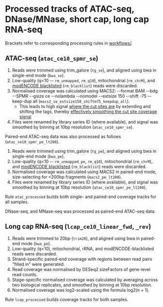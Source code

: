 # Processed tracks of ATAC-seq, DNase/MNase, short cap, long cap RNA-seq

Brackets refer to corresponding processing rules in [workflows/](/workflows/).

## ATAC-seq (`atac_ce10_spmr_se`)

1. Reads were trimmed using trim_galore (`tg_se`), and aligned using bwa in single-end mode (`bwa_se`).
2. Low-quality (q<10 -- `rm_unmapped`, `rm_q10`), mitochondrial (`rm_chrM`), and [modENCODE blacklisted](https://www.encodeproject.org/comparative/regulation/#Wormset5) (`rm_blacklist`) reads were discarded.
3. Normalised coverage was calculated using MACS2: --format BAM --bdg --SPMR --gsize ce --nolambda --nomodel --extsize 150 --shift -75 --keep-dup all (`macs2_se_extsize150_shiftm75_keepdup_all`).
    - This leads to high signal [where the cut sites are](https://github.com/taoliu/MACS/issues/145) by extending and shifting the tags, thereby [effectively smoothing the cut site coverage signal](https://groups.google.com/forum/#!topic/macs-announcement/4OCE59gkpKYs)
4. Files were renamed by library series ID (where available), and signal was smoothed by binning at 10bp resolution (`atac_ce10_spmr_se`).

Paired-end ATAC-seq data was also processed as follows (`atac_ce10_spmr_pe_lt200`).

1. Reads were trimmed using trim_galore (`tg_pe`), and aligned using bwa in single-end mode (`bwa_pe`).
2. Low-quality (q<10 -- `rm_unmapped_pe`, `rm_q10`), mitochondrial (`rm_chrM`), and [modENCODE blacklisted](https://www.encodeproject.org/comparative/regulation/#Wormset5) (`rm_blacklist`) reads were discarded.
3. Normalised coverage was calculated using MACS2 in paired-end mode, size-selecting for <200bp fragments (`macs2_pe_lt200`).
4. Files were renamed by library series ID (where available), and signal was smoothed by binning at 10bp resolution (`atac_ce10_spmr_pe_lt200`).

Rule `atac_processed` builds both single- and paired-end coverage tracks for all samples.

DNase-seq, and MNase-seq was processed as paired-end ATAC-seq data.

## Long cap RNA-seq (`lcap_ce10_linear_fwd`, `_rev`)

1. Reads were trimmed to 20bp (`trim20`), and aligned using bwa in paired-end mode (`bwa_pe`).
2. Low-quality (q<10), mitochondrial, rRNA, and modENCODE-blacklisted reads were discarded.
3. Strand-specific paired-end coverage with regions between read pairs "filled in" were generated.
4. Read coverage was normalised by DESeq2 sizeFactors of gene-level read counts.
5. Stage-specific normalised coverage was calculated by averaging across two biological replicates, and smoothed by binning at 10bp resolution.
6. Normalised coverage was log2-scaled using the formula log2(n + 1).

Rule `lcap_processed` builds coverage tracks for both samples.
